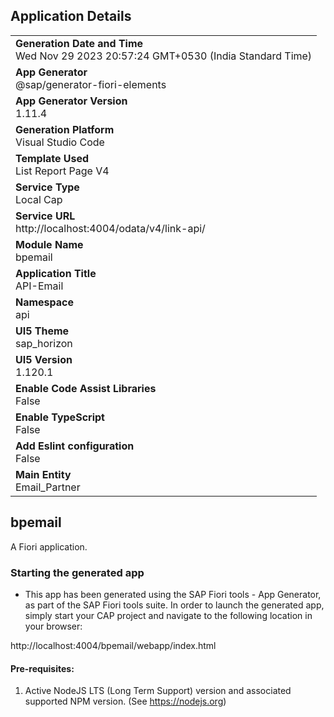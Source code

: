 ## Application Details
|               |
| ------------- |
|**Generation Date and Time**<br>Wed Nov 29 2023 20:57:24 GMT+0530 (India Standard Time)|
|**App Generator**<br>@sap/generator-fiori-elements|
|**App Generator Version**<br>1.11.4|
|**Generation Platform**<br>Visual Studio Code|
|**Template Used**<br>List Report Page V4|
|**Service Type**<br>Local Cap|
|**Service URL**<br>http://localhost:4004/odata/v4/link-api/
|**Module Name**<br>bpemail|
|**Application Title**<br>API-Email|
|**Namespace**<br>api|
|**UI5 Theme**<br>sap_horizon|
|**UI5 Version**<br>1.120.1|
|**Enable Code Assist Libraries**<br>False|
|**Enable TypeScript**<br>False|
|**Add Eslint configuration**<br>False|
|**Main Entity**<br>Email_Partner|

## bpemail

A Fiori application.

### Starting the generated app

-   This app has been generated using the SAP Fiori tools - App Generator, as part of the SAP Fiori tools suite.  In order to launch the generated app, simply start your CAP project and navigate to the following location in your browser:

http://localhost:4004/bpemail/webapp/index.html

#### Pre-requisites:

1. Active NodeJS LTS (Long Term Support) version and associated supported NPM version.  (See https://nodejs.org)


